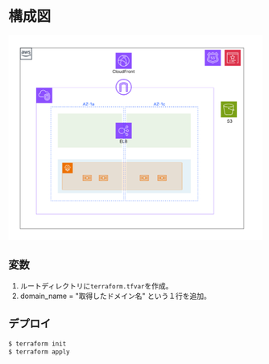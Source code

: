 # 構成図
![](./arc.png)

## 変数
1. ルートディレクトリに`terraform.tfvar`を作成。
2. domain_name = "取得したドメイン名" という１行を追加。

## デプロイ
```
$ terraform init
$ terraform apply
```